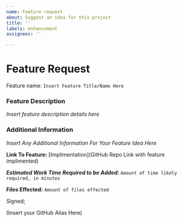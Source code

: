 ```yaml
---
name: Feature request
about: Suggest an idea for this project
title: ''
labels: enhancement
assignees: ''

---
```

# Feature Request
Feature name: `Insert Feature Title/Name Here`

### Feature Description
_Insert feature description details here_

### Additional Information
_Insert Any Additional Information For Your Feature Idea Here_

**Link To Feature:** [Implimentation](GitHub Repo Link with feature implimented)

***Estimated Work Time Required to be Added:*** `Amount of time likely required, in minutes`

**Files Effected:** `Amount of files effected`

Signed;

(Insert your GitHub Alias Here)